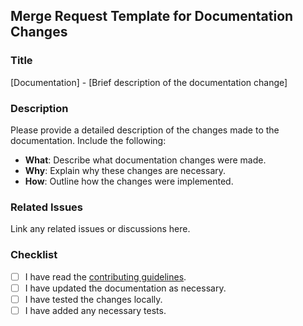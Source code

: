 ## Merge Request Template for Documentation Changes

### Title
[Documentation] - [Brief description of the documentation change]

### Description
Please provide a detailed description of the changes made to the documentation. Include the following:

- **What**: Describe what documentation changes were made.
- **Why**: Explain why these changes are necessary.
- **How**: Outline how the changes were implemented.

### Related Issues
Link any related issues or discussions here.

### Checklist
- [ ] I have read the [contributing guidelines](../CONTRIBUTING.md).
- [ ] I have updated the documentation as necessary.
- [ ] I have tested the changes locally.
- [ ] I have added any necessary tests.